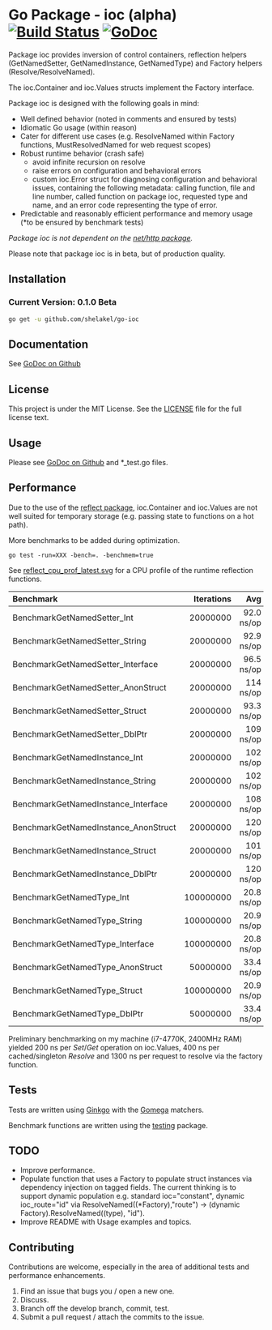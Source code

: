 # Go Package - ioc (alpha) [![Build Status](https://travis-ci.org/shelakel/go-ioc.png?branch=master)](https://travis-ci.org/shelakel/go-ioc) [![GoDoc](http://godoc.org/github.com/shelakel/go-ioc?status.png)](http://godoc.org/github.com/shelakel/go-ioc)

Package ioc provides inversion of control containers, reflection helpers (GetNamedSetter, GetNamedInstance, GetNamedType) and Factory helpers (Resolve/ResolveNamed).

The ioc.Container and ioc.Values structs implement the Factory interface.

Package ioc is designed with the following goals in mind:

 - Well defined behavior (noted in comments and ensured by tests)
 - Idiomatic Go usage (within reason)
 - Cater for different use cases (e.g. ResolveNamed within Factory functions, MustResolvedNamed for web request scopes)
 - Robust runtime behavior (crash safe)
   - avoid infinite recursion on resolve
   - raise errors on configuration and behavioral errors
   - custom ioc.Error struct for diagnosing configuration and behavioral issues, containing the following metadata:
     calling function, file and line number, called function on package ioc, requested type and name, and an error code representing the type of error.
 - Predictable and reasonably efficient performance and memory usage (*to be ensured by benchmark tests)

_Package ioc is not dependent on the [net/http package](http://golang.org/pkg/net/http)._

Please note that package ioc is in beta, but of production quality.

Installation
------------

### Current Version: 0.1.0 Beta
```sh
go get -u github.com/shelakel/go-ioc
```
Documentation
-------------

See [GoDoc on Github](http://godoc.org/github.com/shelakel/go-ioc)

License
------------------

This project is under the MIT License. See the [LICENSE](https://github.com/shelakel/go-ioc/blob/master/LICENSE) file for the full license text.

Usage
-----

Please see [GoDoc on Github](http://godoc.org/github.com/shelakel/go-ioc) and *_test.go files.

Performance
-----------

Due to the use of the [reflect package](http://golang.org/pkg/reflect/),
ioc.Container and ioc.Values are not well suited for temporary storage (e.g. passing state to functions on a hot path).

More benchmarks to be added during optimization.

    go test -run=XXX -bench=. -benchmem=true

See [reflect_cpu_prof_latest.svg](https://github.com/shelakel/go-ioc/blob/master/reflect_cpu_prof_latest.svg) for a CPU profile of the runtime reflection functions.

| Benchmark | Iterations | Avg | Alloc | # Alloc |
| :-------- | ---------: | --: | ----: | ------: |
| BenchmarkGetNamedSetter_Int | 20000000 | 92.0 ns/op | 33 B/op | 1 allocs/op |
| BenchmarkGetNamedSetter_String | 20000000 | 92.9 ns/op | 33 B/op | 1 allocs/op |
| BenchmarkGetNamedSetter_Interface | 20000000 | 96.5 ns/op | 33 B/op | 1 allocs/op |
| BenchmarkGetNamedSetter_AnonStruct | 20000000 | 114 ns/op | 33 B/op | 1 allocs/op |
| BenchmarkGetNamedSetter_Struct | 20000000 | 93.3 ns/op | 33 B/op | 1 allocs/op |
| BenchmarkGetNamedSetter_DblPtr | 20000000 | 109 ns/op | 33 B/op | 1 allocs/op |
| BenchmarkGetNamedInstance_Int | 20000000 | 102 ns/op | 33 B/op | 1 allocs/op |
| BenchmarkGetNamedInstance_String | 20000000 | 102 ns/op | 33 B/op | 1 allocs/op |
| BenchmarkGetNamedInstance_Interface | 20000000 | 108 ns/op | 33 B/op | 1 allocs/op |
| BenchmarkGetNamedInstance_AnonStruct | 20000000 | 120 ns/op | 33 B/op | 1 allocs/op |
| BenchmarkGetNamedInstance_Struct | 20000000 | 101 ns/op | 33 B/op | 1 allocs/op |
| BenchmarkGetNamedInstance_DblPtr | 20000000 | 120 ns/op | 33 B/op | 1 allocs/op |
| BenchmarkGetNamedType_Int | 100000000 | 20.8 ns/op | 0 B/op | 0 allocs/op |
| BenchmarkGetNamedType_String | 100000000 | 20.9 ns/op | 0 B/op | 0 allocs/op |
| BenchmarkGetNamedType_Interface | 100000000 | 20.8 ns/op | 0 B/op | 0 allocs/op |
| BenchmarkGetNamedType_AnonStruct | 50000000 | 33.4 ns/op | 0 B/op | 0 allocs/op |
| BenchmarkGetNamedType_Struct | 100000000 | 20.9 ns/op | 0 B/op | 0 allocs/op |
| BenchmarkGetNamedType_DblPtr | 50000000 | 33.4 ns/op | 0 B/op | 0 allocs/op |

Preliminary benchmarking on my machine (i7-4770K, 2400MHz RAM) yielded 200 ns per *Set*/*Get* operation on ioc.Values, 400 ns per cached/singleton *Resolve* and 1300 ns per request to resolve via the factory function.

Tests
-----

Tests are written using [Ginkgo](http://onsi.github.io/ginkgo/) with the [Gomega](http://onsi.github.io/gomega/) matchers.

Benchmark functions are written using the [testing](http://golang.org/pkg/testing/) package.

TODO
----

 - Improve performance.
 - Populate function that uses a Factory to populate struct instances via dependency injection on tagged fields.
   The current thinking is to support dynamic population e.g. standard ioc="constant", dynamic ioc_route="id" via ResolveNamed((*Factory),"route") ->
   (dynamic Factory).ResolveNamed((type), "id").
 - Improve README with Usage examples and topics.

Contributing
-------------

Contributions are welcome, especially in the area of additional tests and performance enhancements.

 1. Find an issue that bugs you / open a new one.
 2. Discuss.
 3. Branch off the develop branch, commit, test.
 4. Submit a pull request / attach the commits to the issue.
